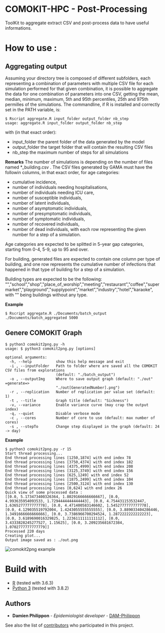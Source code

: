 # COMOKIT-HPC - Post-Processing
ToolKit to aggregate extract CSV and post-process data to have useful informations.

# How to use :

## Aggregating output

Assuming your directory tree is composed of different subfolders, each representing a combination of parameters with multiple CSV file for each simulation performed for that given combination, it is possible to aggregate the data for one combination of parameters into one CSV, getting the mean, median, minimum, maximum, 5th and 95th percentiles, 25th and 975th permilles of the simulations. The commandline, if R is installed and correctly set in the PATH variable, is: 

```
$ Rscript aggregate.R input_folder output_folder nb_step
usage: aggregate.R input_folder output_folder nb_step

```
with (in that exact order): 
* input_folder the parent folder of the data generated by the model
* output_folder the target folder that will contain the resulting CSV files
* nb_step the maximum number of steps for all simulations

**Remarks**
The number of simulations is depending on the number of files named \*_building.csv . The CSV files generated by GAMA must have the followin columns, in that exact order, for age categories: 
* cumulative incidence, 
* number of individuals needing hospitalisations, 
* number of individuals needing ICU care, 
* number of susceptible individuals, 
* number of latent individuals, 
* number of asymptomatic individuals, 
* number of presymptomatic individuals, 
* number of symptomatic individuals, 
* number of recovered individuals, 
* number of dead individuals,
with each row representing the given number for a step of a simulation.

Age categories are expected to be splitted in 5-year gap categories, starting from 0-4, 5-9, up to 95 and over. 

For building, generated files are expected to contain one column per type of building, and one row represents the cumulative number of infections that happened in that type of building for a step of a simulation. 

Building types are expected to be the following:
"","school","shop","place_of_worship","meeting","restaurant","coffee","supermarket","playground","supplypoint","market","industry","hotel","karaoke", 
with "" being buildings without any type. 

**Example**
```
$ Rscript aggregate.R ./Documents/batch_output ./Documents/batch_aggregated 5000
```

## Genere COMOKIT Graph

```
$ python3 comokit2png.py -h
usage: $ python3 comokit2png.py [options]

optional arguments:
  -h, --help           show this help message and exit
  -i , --inputFolder   Path to folder where are saved all the COMOKIT CSV files from explorations
                       (default: "./batch_output")
  -o , --outputImg     Where to save output graph (default: "./out" =generate=>
                       "./out[GeneratedNumber].png")
  -r , --replication   Number of replication per value set (default: 1)
  -t , --title         Graph title (default: "Sickness")
  -v, --variance       Enable variance curve (may crap the output index)
  -q, --quiet          Disable verbose mode
  -c , --cores         Number of core to use (default: max number of cores)
  -s , --stepTo        Change step displayed in the graph (default: 24 -> day)
```

**Example**
```
$ python3 comokit2png.py -r 15                                           
Start thread processing...      
End thread processing lines [1250,1874] with end index 78
End thread processing lines [3750,4374] with end index 182
End thread processing lines [4375,4999] with end index 208
End thread processing lines [3125,3749] with end index 156
End thread processing lines [625,1249] with end index 52
End thread processing lines [1875,2499] with end index 104
End thread processing lines [2500,3124] with end index 130
End thread processing lines [0,624] with end index 26
Quick view of some processed data :
[[0.0, 5.173473400326364, 1.8029166666666667], [0.0, 4.993635954093533, 1.7294444444444443], [0.0, 4.754431153532447, 1.6365277777777778], [0.0, 4.471400583146602, 1.5452777777777778], [0.0, 4.129035519792004, 1.4243055555555555], [0.0, 3.889033404286446, 1.3491666666666666], [0.0, 3.7386966700294524, 1.2872222222222223], [0.0, 3.6189690016329825, 1.2236111111111112], [0.0, 3.4333828245277527, 1.15625], [0.0, 3.209235681672384, 1.0702777777777779]]
Processed 220 days
Creating plot...
Output image saved as : ./out.png

```

![comokit2png example](https://raw.githubusercontent.com/COMOKIT/COMOKIT-HPC/master/.github/comokit2png.png)

# Build with
- [R](https://www.r-project.org/) (tested with 3.6.3)
- [Python 3](https://www.python.org/downloads/) (tested with 3.8.2) 

## Authors

* **Damien Philippon** - *Epidemiologist developer* - [DAM-Philippon](https://github.com/DAM-Philippon)

See also the list of [contributors](https://github.com/orgs/COMOKIT/people) who participated in this project.